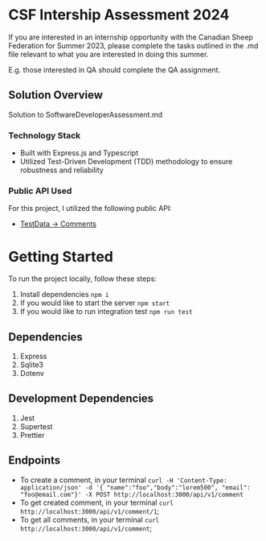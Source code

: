 # CSF Intership Assessment 2024

If you are interested in an internship opportunity with the Canadian Sheep Federation for Summer 2023, please complete the tasks outlined in the .md file relevant to what you are interested in doing this summer.

E.g. those interested in QA should complete the QA assignment.

## Solution Overview
Solution to SoftwareDeveloperAssessment.md

### Technology Stack
- Built with Express.js and Typescript
- Utilized Test-Driven Development (TDD) methodology to ensure robustness and reliability

### Public API Used
For this project, I utilized the following public API:
- [TestData -> Comments](https://jsonplaceholder.typicode.com/)

# Getting Started
To run the project locally, follow these steps:
1. Install dependencies `npm i`
2. If you would like to start the server `npm start`
3. If you would like to run integration test `npm run test`

## Dependencies
1. Express
2. Sqlite3
3. Dotenv

## Development Dependencies
1. Jest
2. Supertest
3. Prettier

## Endpoints
- To create a comment, in your terminal `curl -H 'Content-Type: application/json' -d '{ "name":"foo","body":"lorem500", "email": "foo@email.com"}' -X POST http://localhost:3000/api/v1/comment`
- To get created comment, in your terminal `curl http://localhost:3000/api/v1/comment/1`;
- To get all comments, in your terminal `curl http://localhost:3000/api/v1/comment`;
